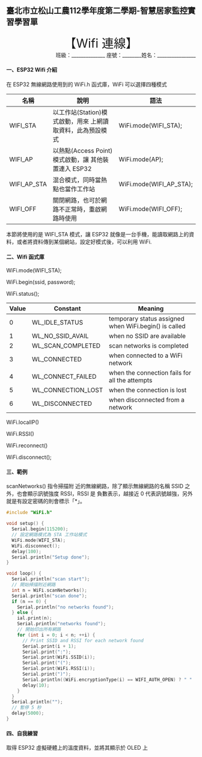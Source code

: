 ## 臺北市立松山工農112學年度第二學期-智慧居家監控實習學習單

<center><font size=6>【Wifi 連線】</font></center>

<div style="text-align: right">班級：______________ 座號：________姓名：________________</div>

#### 一、ESP32 Wifi 介紹

在 ESP32 無線網路使用到的 WiFi.h 函式庫，WiFi 可以選擇四種模式

|名稱 | 說明 | 語法|
|-|-|-|
|WIFI_STA | 以工作站(Station)模式啟動，用來 上網讀取資料，此為預設模式| WiFi.mode(WIFI_STA); 
|WIFI_AP|以熱點(Access Point)模式啟動，讓 其他裝置連入 ESP32|WiFi.mode(AP);
|WIFI_AP_STA|混合模式，同時當熱點也當作工作站|WiFi.mode(WIFI_AP_STA);
|WIFI_OFF|關閉網路，也可於網路不正常時，重啟網路時使用|WiFi.mode(WIFI_OFF);|

本節將使用的是 WIFI_STA 模式，讓 ESP32 就像是一台手機，能讀取網路上的資料，或者將資料傳到某個網站，設定好模式後，可以利用 WiFi.


#### 二、Wifi 函式庫

WiFi.mode(WIFI_STA);

WiFi.begin(ssid, password);

WiFi.status();

Value | Constant | Meaning
-|-|-
0 | WL_IDLE_STATUS | temporary status assigned when WiFi.begin() is called
1 | WL_NO_SSID_AVAIL | when no SSID are available
2 | WL_SCAN_COMPLETED | scan networks is completed
3 | WL_CONNECTED | when connected to a WiFi network
4 | WL_CONNECT_FAILED | when the connection fails for all the attempts
5 | WL_CONNECTION_LOST | when the connection is lost
6 | WL_DISCONNECTED | when disconnected from a network

WiFi.localIP()

WiFi.RSSI()

WiFi.reconnect()

WiFi.disconnect();


#### 三、範例

scanNetworks() 指令掃描附 近的無線網路，除了顯示無線網路的名稱 SSID 之外，也會顯示訊號強度 RSSI，RSSI 是 負數表示，越接近 0 代表訊號越強，另外就是有設定密碼的則會標示「*」。

``` c {.line-numbers}
#include "WiFi.h"

void setup() {
  Serial.begin(115200);
  // 設定網路模式為 STA 工作站模式
  WiFi.mode(WIFI_STA);
  WiFi.disconnect();
  delay(100);
  Serial.println("Setup done");
}

void loop() {
  Serial.println("scan start");
  // 開始掃描附近網路
  int n = WiFi.scanNetworks();
  Serial.println("scan done");
  if (n == 0) {
    Serial.println("no networks found");
  } else {
    ial.print(n);
    Serial.println("networks found");
    // 開始印出所有網路
    for (int i = 0; i < n; ++i) {
      // Print SSID and RSSI for each network found
      Serial.print(i + 1);
      Serial.print(":");
      Serial.print(WiFi.SSID(i));
      Serial.print("(");
      Serial.print(WiFi.RSSI(i));
      Serial.print(")");
      Serial.println((WiFi.encryptionType(i) == WIFI_AUTH_OPEN) ? " " : "*");
      delay(10);
    }
  }
  Serial.println("");
  // 暫停 5 秒
  delay(5000);
}
```


#### 四、自我練習

取得 ESP32 虛擬硬體上的溫度資料，並將其顯示於 OLED 上

